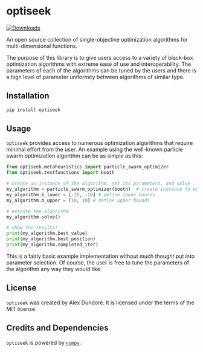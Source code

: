 # optiseek
[![Downloads](https://static.pepy.tech/personalized-badge/optiseek?period=total&units=none&left_color=black&right_color=red&left_text=Downloads)](https://pepy.tech/project/optiseek)

An open source collection of single-objective optimization algorithms for multi-dimensional functions.

The purpose of this library is to give users access to a variety of black-box optimization algorithms with extreme ease of use and interoperability.
The parameters of each of the algorithms can be tuned by the users and there is a high level of parameter uniformity between algorithms of similar type.

## Installation

```bash
pip install optiseek
```

## Usage

`optiseek` provides access to numerous optimization algorithms that require minimal effort from the user. An example using the well-known particle swarm optimization algorithm can be as simple as this:

```python
from optiseek.metaheuristics import particle_swarm_optimizer
from optiseek.testfunctions import booth

# create an instance of the algorithm, set its parameters, and solve
my_algorithm = particle_swarm_optimizer(booth)  # create instance to optimize the booth function
my_algorithm.b_lower = [-10, -10] # define lower bounds
my_algorithm.b_upper = [10, 10] # define upper bounds

# execute the algorithm
my_algorithm.solve()

# show the results!
print(my_algorithm.best_value)
print(my_algorithm.best_position)
print(my_algorithm.completed_iter)
```

This is a fairly basic example implementation without much thought put into parameter selection. Of course, the user is free to tune the parameters of the algorithm any way they would like.

## License

`optiseek` was created by Alex Dundore. It is licensed under the terms of the MIT license.

## Credits and Dependencies

`optiseek` is powered by [`numpy`](https://numpy.org/).
